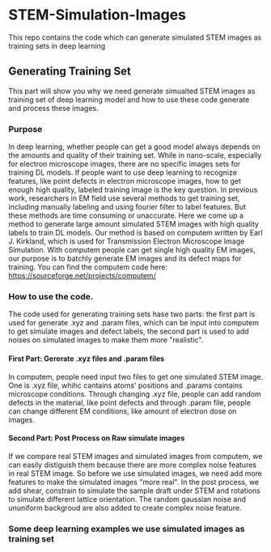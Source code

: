 # STEM-Simulation-Images
This repo contains the code which can generate simulated STEM images as training sets in deep learning
## Generating Training Set
This part will show you why we need generate simualted STEM images as training set of deep learning model and how to use these code generate and process these images.
### Purpose
In deep learning, whether people can get a good model always depends on the amounts and quality of their training set. While in nano-scale, especially for electron microscope images, there are no specific images sets for training DL models. If people want to use deep learning to recognize features, like point defects in electron microscope images, how to get enough high quality, labeled training image is the key question. In previous work, researchers in EM field use several methods to get training set, including manually labeling and using fourier filter to label features. But these methods are time consuming or unaccurate. Here we come up a method to generate large amount simulated STEM images with high quality labels to train DL models.
Our method is based on computem written by Earl J. Kirkland, which is used for Transmission Electron Microscope Image Simulation. With computem people can get single high quality EM images, our purpose is to batchly generate EM images and its defect maps for training. You can find the computem code here: https://sourceforge.net/projects/computem/
### How to use the code.
The code used for generating training sets hase two parts: the first part is used for generate .xyz and .param files, which can be input into computem to get simulate images and defect labels, the second part is used to add noises on simulated images to make them more "realistic".
#### First Part: Gererate .xyz files and .param files
In computem, people need input two files to get one simulated STEM image. One is .xyz file, whihc cantains atoms' positions and .params contains microscope conditions. Through changing .xyz file, people can add random defects in the material, like point defects and through .param file, people can change different EM conditions, like amount of electron dose on images. 
#### Second Part: Post Process on Raw simulate images
If we compare real STEM images and simulated images from computem, we can easily distiguish them because there are more complex noise features in real STEM image. So before we use simulated images, we need add more features to make the simulated images "more real".
In the post process, we add shear, constrain to simulate the sample draft under STEM and rotations to simulate different lattice orientation. The random gaussian noise and ununiform backgroud are also added to create complex noise feature.
### Some deep learning examples we use simulated images as training set

